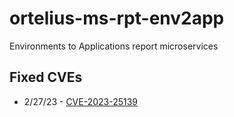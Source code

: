 # ortelius-ms-rpt-env2app
Environments to Applications report microservices

## Fixed CVEs

- 2/27/23 - [CVE-2023-25139](https://www.openwall.com/lists/oss-security/2023/02/10/1)
